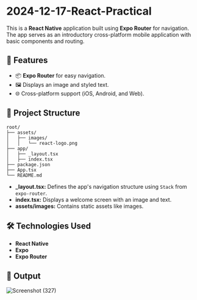 # 2024-12-17-React-Practical

This is a **React Native** application built using **Expo Router** for navigation. The app serves as an introductory cross-platform mobile application with basic components and routing.

## 🚀 Features

- 📦 **Expo Router** for easy navigation.
- 🖼️ Displays an image and styled text.
- 🌐 Cross-platform support (iOS, Android, and Web).

## 📂 Project Structure

```
root/
├── assets/
│   ├── images/
│   │   └── react-logo.png
├── app/
│   ├── _layout.tsx
│   ├── index.tsx
├── package.json
├── App.tsx
└── README.md
```

- **_layout.tsx:** Defines the app's navigation structure using `Stack` from `expo-router`.
- **index.tsx:** Displays a welcome screen with an image and text.
- **assets/images:** Contains static assets like images.


## 🛠️ Technologies Used

- **React Native**
- **Expo**
- **Expo Router**

## 📝 Output

![Screenshot (327)](https://github.com/user-attachments/assets/c57b05c9-c6b8-47ae-beac-e3d655d9e2ab)

